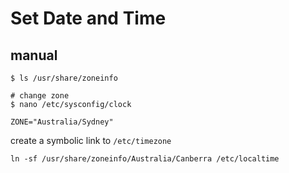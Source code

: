 # Set Date and Time

## manual

```
$ ls /usr/share/zoneinfo

# change zone
$ nano /etc/sysconfig/clock
```

```
ZONE="Australia/Sydney"
```

create a symbolic link to `/etc/timezone`

```
ln -sf /usr/share/zoneinfo/Australia/Canberra /etc/localtime
```
